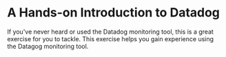 # A Hands-on Introduction to Datadog
If you've never heard or used the Datadog monitoring tool, this is a great exercise for you to tackle. This exercise helps you gain experience using the Datagog monitoring tool. 
